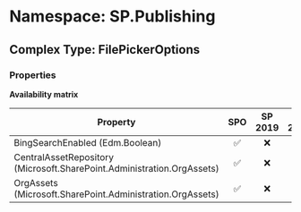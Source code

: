 # Namespace: SP.Publishing

## Complex Type: FilePickerOptions

### Properties

**Availability matrix**

Property | SPO | SP 2019 | SP 2016 | SP 2013
----------|:---:|:-------:|:-------:|:-------
BingSearchEnabled (Edm.Boolean) | ✅ | ❌ | ❌ | ❌
CentralAssetRepository (Microsoft.SharePoint.Administration.OrgAssets) | ✅ | ❌ | ❌ | ❌
OrgAssets (Microsoft.SharePoint.Administration.OrgAssets) | ✅ | ❌ | ❌ | ❌